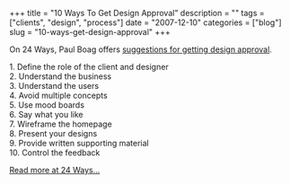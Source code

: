 +++
title = "10 Ways To Get Design Approval"
description = ""
tags = ["clients", "design", "process"]
date = "2007-12-10"
categories = ["blog"]
slug = "10-ways-get-design-approval"
+++



<p>On 24 Ways, Paul Boag offers <a href="http://24ways.org/2007/10-ways-to-get-design-approval">suggestions for getting design approval</a>.</p>
<p>1. Define the role of the client and designer<br />
2. Understand the business<br />
3. Understand the users<br />
4. Avoid multiple concepts<br />
5. Use mood boards<br />
6. Say what you like<br />
7. Wireframe the homepage<br />
8. Present your designs<br />
9. Provide written supporting material<br />
10. Control the feedback</p>
<p><a href="http://24ways.org/2007/10-ways-to-get-design-approval">Read more at 24 Ways...</a></p>
    
  
